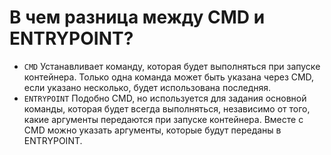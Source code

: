 # В чем разница между CMD и ENTRYPOINT?
- `CMD` Устанавливает команду, которая будет выполняться при запуске контейнера. Только одна команда может быть указана через CMD, если указано несколько, будет использована последняя.
- `ENTRYPOINT` Подобно CMD, но используется для задания основной команды, которая будет всегда выполняться, независимо от того, какие аргументы передаются при запуске контейнера. Вместе с CMD можно указать аргументы, которые будут переданы в ENTRYPOINT.

